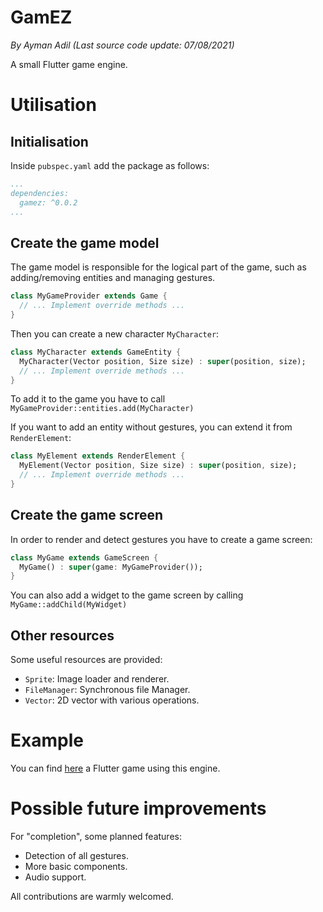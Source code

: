 # GamEZ

_By Ayman Adil (Last source code update: 07/08/2021)_

A small Flutter game engine.

# Utilisation

## Initialisation

Inside `pubspec.yaml` add the package as follows:

```yaml
...
dependencies:
  gamez: ^0.0.2
...
```

## Create the game model

The game model is responsible for the logical part of the game, such as adding/removing entities and managing gestures.

```dart
class MyGameProvider extends Game {
  // ... Implement override methods ...
}
```

Then you can create a new character `MyCharacter`:

```dart
class MyCharacter extends GameEntity {
  MyCharacter(Vector position, Size size) : super(position, size);
  // ... Implement override methods ...
}
```

To add it to the game you have to call `MyGameProvider::entities.add(MyCharacter)`

If you want to add an entity without gestures, you can extend it from `RenderElement`:

```dart
class MyElement extends RenderElement {
  MyElement(Vector position, Size size) : super(position, size);
  // ... Implement override methods ...
}
```

## Create the game screen

In order to render and detect gestures you have to create a game screen:

```dart
class MyGame extends GameScreen {
  MyGame() : super(game: MyGameProvider());
}
```

You can also add a widget to the game screen by calling `MyGame::addChild(MyWidget)`

## Other resources

Some useful resources are provided:

- `Sprite`: Image loader and renderer.
- `FileManager`: Synchronous file Manager.
- `Vector`: 2D vector with various operations.

# Example

You can find [here](https://github.com/adilayman/pawns_game) a Flutter game using this engine.

# Possible future improvements

For "completion", some planned features:

- Detection of all gestures.
- More basic components.
- Audio support.

All contributions are warmly welcomed.

